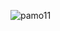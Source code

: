 
![pamo11](https://user-images.githubusercontent.com/55141520/224545218-1e17d52c-ef00-467e-bb4e-7e7534475297.png)
